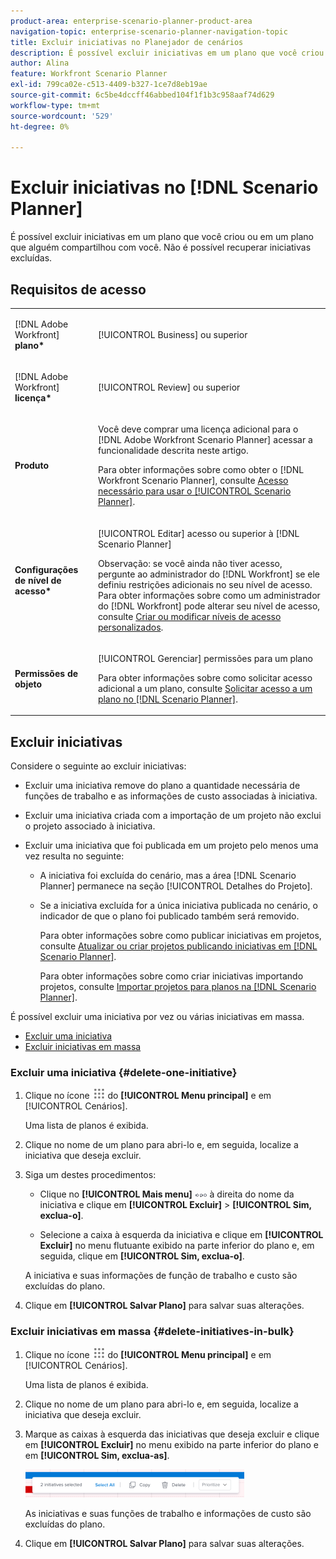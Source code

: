 ```yaml
---
product-area: enterprise-scenario-planner-product-area
navigation-topic: enterprise-scenario-planner-navigation-topic
title: Excluir iniciativas no Planejador de cenários
description: É possível excluir iniciativas em um plano que você criou ou em um plano que alguém compartilhou com você. Não é possível recuperar iniciativas excluídas.
author: Alina
feature: Workfront Scenario Planner
exl-id: 799ca02e-c513-4409-b327-1ce7d8eb19ae
source-git-commit: 6c5be4dccff46abbed104f1f1b3c958aaf74d629
workflow-type: tm+mt
source-wordcount: '529'
ht-degree: 0%

---
```


# Excluir iniciativas no [!DNL Scenario Planner]

É possível excluir iniciativas em um plano que você criou ou em um plano que alguém compartilhou com você. Não é possível recuperar iniciativas excluídas.

## Requisitos de acesso

<table style="table-layout:auto"> 
 <col> 
 <col> 
 <tbody> 
  <tr> 
   <td> <p>[!DNL Adobe Workfront]<b> plano*</b> </p> </td> 
   <td>[!UICONTROL Business] ou superior</td> 
  </tr> 
  <tr> 
   <td> <p>[!DNL Adobe Workfront]<b> licença*</b> </p> </td> 
   <td> <p>[!UICONTROL Review] ou superior</p> </td> 
  </tr> 
  <tr> 
   <td><b>Produto</b> </td> 
   <td> <p>Você deve comprar uma licença adicional para o [!DNL Adobe Workfront Scenario Planner] acessar a funcionalidade descrita neste artigo. </p> <p>Para obter informações sobre como obter o [!DNL Workfront Scenario Planner], consulte <a href="../scenario-planner/access-needed-to-use-sp.md" class="MCXref xref">Acesso necessário para usar o [!UICONTROL Scenario Planner]</a>. </p> </td> 
  </tr> 
  <tr data-mc-conditions=""> 
   <td><strong>Configurações de nível de acesso*</strong> </td> 
   <td> <p>[!UICONTROL Editar] acesso ou superior à [!DNL Scenario Planner]</p> <p>Observação: se você ainda não tiver acesso, pergunte ao administrador do [!DNL Workfront] se ele definiu restrições adicionais no seu nível de acesso. Para obter informações sobre como um administrador do [!DNL Workfront] pode alterar seu nível de acesso, consulte <a href="../administration-and-setup/add-users/configure-and-grant-access/create-modify-access-levels.md" class="MCXref xref">Criar ou modificar níveis de acesso personalizados</a>.</p> </td> 
  </tr> 
  <tr data-mc-conditions=""> 
   <td> <p><strong>Permissões de objeto</strong> </p> </td> 
   <td> <p>[!UICONTROL Gerenciar] permissões para um plano</p> <p>Para obter informações sobre como solicitar acesso adicional a um plano, consulte <a href="../scenario-planner/request-access-to-plan.md" class="MCXref xref">Solicitar acesso a um plano no [!DNL Scenario Planner]</a>.</p> </td> 
  </tr> 
 </tbody> 
</table>

## Excluir iniciativas

Considere o seguinte ao excluir iniciativas:

* Excluir uma iniciativa remove do plano a quantidade necessária de funções de trabalho e as informações de custo associadas à iniciativa.
* Excluir uma iniciativa criada com a importação de um projeto não exclui o projeto associado à iniciativa.
* Excluir uma iniciativa que foi publicada em um projeto pelo menos uma vez resulta no seguinte:

   * A iniciativa foi excluída do cenário, mas a área [!DNL Scenario Planner] permanece na seção [!UICONTROL Detalhes do Projeto].
   * Se a iniciativa excluída for a única iniciativa publicada no cenário, o indicador de que o plano foi publicado também será removido.

     Para obter informações sobre como publicar iniciativas em projetos, consulte [Atualizar ou criar projetos publicando iniciativas em [!DNL Scenario Planner]](../scenario-planner/publish-scenarios-update-projects.md).

     Para obter informações sobre como criar iniciativas importando projetos, consulte [Importar projetos para planos na [!DNL Scenario Planner]](../scenario-planner/import-projects-to-plans.md).

É possível excluir uma iniciativa por vez ou várias iniciativas em massa.

* [Excluir uma iniciativa](#delete-one-initiative)
* [Excluir iniciativas em massa](#delete-initiatives-in-bulk)

### Excluir uma iniciativa {#delete-one-initiative}

1. Clique no ícone ![](assets/main-menu-icon.png) do **[!UICONTROL Menu principal]** e em [!UICONTROL Cenários].

   Uma lista de planos é exibida.

1. Clique no nome de um plano para abri-lo e, em seguida, localize a iniciativa que deseja excluir.
1. Siga um destes procedimentos:

   * Clique no **[!UICONTROL Mais menu]** ![](assets/more-menu.png) à direita do nome da iniciativa e clique em **[!UICONTROL Excluir]** > **[!UICONTROL Sim, exclua-o]**.

   * Selecione a caixa à esquerda da iniciativa e clique em **[!UICONTROL Excluir]** no menu flutuante exibido na parte inferior do plano e, em seguida, clique em **[!UICONTROL Sim, exclua-o]**.

   A iniciativa e suas informações de função de trabalho e custo são excluídas do plano.

1. Clique em **[!UICONTROL Salvar Plano]** para salvar suas alterações.

### Excluir iniciativas em massa {#delete-initiatives-in-bulk}

1. Clique no ícone ![](assets/main-menu-icon.png) do **[!UICONTROL Menu principal]** e em [!UICONTROL Cenários].

   Uma lista de planos é exibida.

1. Clique no nome de um plano para abri-lo e, em seguida, localize a iniciativa que deseja excluir.
1. Marque as caixas à esquerda das iniciativas que deseja excluir e clique em **[!UICONTROL Excluir]** no menu exibido na parte inferior do plano e em **[!UICONTROL Sim, exclua-as]**.

   ![](assets/bottom-manage-initiative-menu-350x45.png)

   As iniciativas e suas funções de trabalho e informações de custo são excluídas do plano.

1. Clique em **[!UICONTROL Salvar Plano]** para salvar suas alterações.
